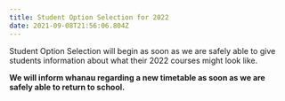 ```yaml
---
title: Student Option Selection for 2022
date: 2021-09-08T21:56:06.804Z
---
```

Student Option Selection will begin as soon as we are safely able to give students information about what their 2022 courses might look like. 

**We will inform whanau regarding a new timetable as soon as we are safely able to return to school.**


